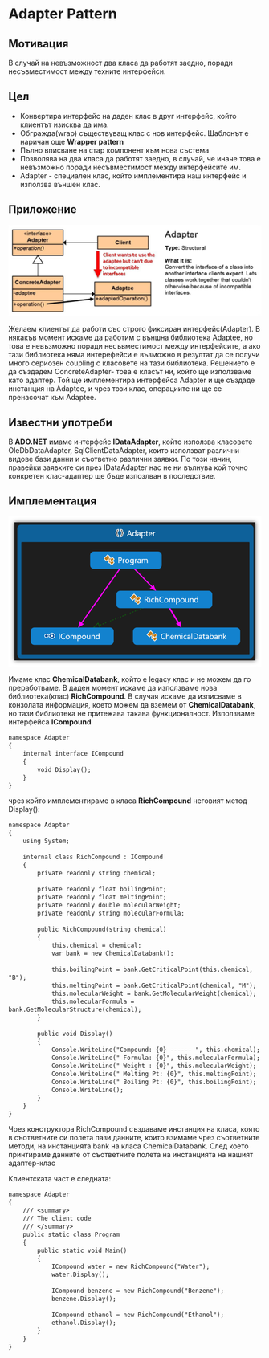 # Adapter Pattern


## Мотивация
В случай на невъзможност два класа да работят заедно, поради несъвместимост между техните интерфейси.

 
## Цел
* Конвертира интерфейс на даден клас в друг интерфейс, който клиентът изисква да има.
 * Обгражда(wrap) съществуващ клас с нов интерфейс. Шаблонът е наричан още **Wrapper pattern**
 * Пълно вписване на стар компонент към нова състема 
* Позволява на два класа да работят заедно, в случай, че иначе това е невъзможно поради несъвместимост между интерфейсите им.
* Adapter - специален клас, който имплементира наш интерфейс и използва външен клас.

## Приложение

![](AdapterPattern.jpg)

Желаем клиентът да работи със строго фиксиран интерфейс(Adapter). В някакъв момент искаме да работим с външна библиотека Adaptee, но това е невъзможно поради несъвместимост между интерфейсите, а ако тази библиотека няма интерефейси е възможно в резултат да се получи много сериозен coupling с класовете на тази библиотека.
Решението е да създадем ConcreteAdapter- това е класът ни, който ще използваме като адаптер. Той ще имплементира интерфейса Adapter и ще създаде инстанция на Adaptee, и чрез този клас, операциите ни ще се пренасочат към Adaptee.

 

## Известни употреби
В **ADO.NET** имаме интерфейс **IDataAdapter**, който използва класовете OleDbDataAdapter, SqlClientDataAdapter, които използват различни видове бази данни и съответно различни заявки. По този начин, правейки заявките си през IDataAdapter нас не ни вълнува кой точно конкретен клас-адаптер ще бъде изпозлван в последствие.


## Имплементация

![](AdapterClassDiagram.png)

Имаме клас **ChemicalDatabank**, който е legacy клас и не можем да го преработваме. В даден момент искаме да използваме нова библиотека(клас) **RichCompound**. В случая искаме да изписваме в конзолата информация, което можем да вземем от **ChemicalDatabank**, но тази библиотека не притежава такава функционалност. Използваме интерфейса **ICompound**

	namespace Adapter
	{	    
	    internal interface ICompound
	    {
	        void Display();
	    }
	}

чрез който имплементираме в класа **RichCompound** неговият метод Display():



	namespace Adapter
	{
	    using System;
	
	    internal class RichCompound : ICompound
	    {
	        private readonly string chemical;
	
	        private readonly float boilingPoint;
	        private readonly float meltingPoint;
	        private readonly double molecularWeight;
	        private readonly string molecularFormula;
	
	        public RichCompound(string chemical)
	        {
	            this.chemical = chemical;
	            var bank = new ChemicalDatabank();
	
	            this.boilingPoint = bank.GetCriticalPoint(this.chemical, "B");
	            this.meltingPoint = bank.GetCriticalPoint(chemical, "M");
	            this.molecularWeight = bank.GetMolecularWeight(chemical);
	            this.molecularFormula = bank.GetMolecularStructure(chemical);
	        }
	
	        public void Display()
	        {
	            Console.WriteLine("Compound: {0} ------ ", this.chemical);
	            Console.WriteLine(" Formula: {0}", this.molecularFormula);
	            Console.WriteLine(" Weight : {0}", this.molecularWeight);
	            Console.WriteLine(" Melting Pt: {0}", this.meltingPoint);
	            Console.WriteLine(" Boiling Pt: {0}", this.boilingPoint);
	            Console.WriteLine();
	        }
	    }
	}

Чрез конструктора RichCompound създаваме инстанция на класа, която в съответните си полета пази данните, които взимаме чрез съответните методи, на инстанцията bank на класа ChemicalDatabank.
След което принтираме данните от съответните полета на инстанцията на нашият адаптер-клас

Клиентската част е следната:

	namespace Adapter
	{
	    /// <summary>
	    /// The client code
	    /// </summary>
	    public static class Program
	    {
	        public static void Main()
	        {
	            ICompound water = new RichCompound("Water");
	            water.Display();
	
	            ICompound benzene = new RichCompound("Benzene");
	            benzene.Display();
	
	            ICompound ethanol = new RichCompound("Ethanol");
	            ethanol.Display();
	        }
	    }
	}






